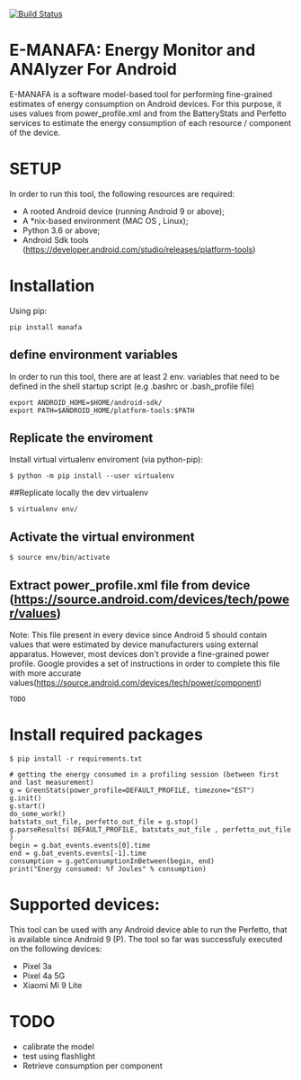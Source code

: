 [![Build Status](https://travis-ci.com/RRua/e-manafa.svg?branch=master)](https://travis-ci.com/RRua/e-manafa)
# E-MANAFA: Energy Monitor and ANAlyzer For Android

E-MANAFA is a software model-based tool for performing fine-grained estimates of energy consumption on Android devices. For this purpose, it uses values from power_profile.xml and from the BatteryStats and Perfetto services to estimate the energy consumption of each resource / component of the device. 


# SETUP

In order to run this tool, the following resources are required:
- A rooted Android device (running Android 9 or above);
- A *nix-based environment (MAC OS , Linux);
- Python 3.6 or above;
- Android Sdk tools (https://developer.android.com/studio/releases/platform-tools)

# Installation
Using pip:
```
pip install manafa
```

## define environment variables

In order to run this tool, there are at least 2 env. variables that need to be defined in the shell startup script (e.g .bashrc or .bash_profile file)

```
export ANDROID_HOME=$HOME/android-sdk/ 
export PATH=$ANDROID_HOME/platform-tools:$PATH
```
## Replicate the enviroment

Install virtual virtualenv enviroment  (via python-pip):
```
$ python -m pip install --user virtualenv
```
##Replicate locally the dev virtualenv

```
$ virtualenv env/
```
## Activate the virtual environment
```
$ source env/bin/activate
```

## Extract power_profile.xml file from device (https://source.android.com/devices/tech/power/values)
Note: This file present in every device since Android 5 should contain values that were estimated by device manufacturers using external apparatus. However, most 
devices don't provide a fine-grained power profile. Google provides a set of instructions in order to complete this file with more accurate values(https://source.android.com/devices/tech/power/component)

```
TODO

```
# Install required packages
```
$ pip install -r requirements.txt

```
```
# getting the energy consumed in a profiling session (between first and last measurement)
g = GreenStats(power_profile=DEFAULT_PROFILE, timezone="EST")
g.init()
g.start()
do_some_work()
batstats_out_file, perfetto_out_file = g.stop()
g.parseResults( DEFAULT_PROFILE, batstats_out_file , perfetto_out_file )
begin = g.bat_events.events[0].time
end = g.bat_events.events[-1].time
consumption = g.getConsumptionInBetween(begin, end)
print("Energy consumed: %f Joules" % consumption)
```

# Supported devices:
This tool can be used with any Android device able to run the Perfetto, that is available since Android 9 (P). The tool so far was successfuly executed on the following devices:
- Pixel 3a
- Pixel 4a 5G
- Xiaomi Mi 9 Lite

# TODO
- calibrate the model
- test using flashlight
- Retrieve consumption per component 
